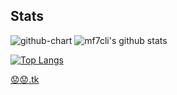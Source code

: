 ## Stats
![github-chart](https://github-chart.vercel.app/api?user=Mf-3d)
![mf7cli's github stats](https://github-readme-stats.vercel.app/api?username=Mf-3d&hide=issues)

[![Top Langs](https://github-readme-stats.vercel.app/api/top-langs/?username=mf-3d&layout=compact)](https://github.com/anuraghazra/github-readme-stats)

[😟😟.tk](https://xn--928ha.tk/)
